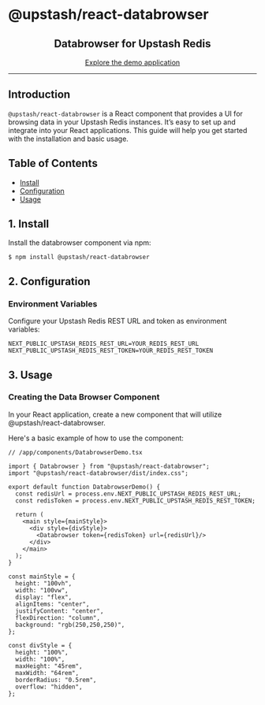 # @upstash/react-databrowser

<p align="center">
    <h2 align="center">Databrowser for Upstash Redis</h2>
</p>

<p align="center">
    <a href="https://upstash-react-cli.vercel.app/">Explore the demo application</a>
</p>

---

## Introduction

`@upstash/react-databrowser` is a React component that provides a UI for browsing data in your Upstash Redis instances. It’s easy to set up and integrate into your React applications. This guide will help you get started with the installation and basic usage.

## Table of Contents

- [Install](#1-install)
- [Configuration](#2-configuration)
- [Usage](#3-usage)

## 1. Install

Install the databrowser component via npm:

```sh-session
$ npm install @upstash/react-databrowser
```

## 2. Configuration

### Environment Variables
Configure your Upstash Redis REST URL and token as environment variables:

```sh-session
NEXT_PUBLIC_UPSTASH_REDIS_REST_URL=YOUR_REDIS_REST_URL
NEXT_PUBLIC_UPSTASH_REDIS_REST_TOKEN=YOUR_REDIS_REST_TOKEN
```
## 3. Usage
### Creating the Data Browser Component

In your React application, create a new component that will utilize @upstash/react-databrowser.

Here's a basic example of how to use the component:

```tsx
// /app/components/DatabrowserDemo.tsx

import { Databrowser } from "@upstash/react-databrowser";
import "@upstash/react-databrowser/dist/index.css";

export default function DatabrowserDemo() {
  const redisUrl = process.env.NEXT_PUBLIC_UPSTASH_REDIS_REST_URL;
  const redisToken = process.env.NEXT_PUBLIC_UPSTASH_REDIS_REST_TOKEN;

  return (
    <main style={mainStyle}>
      <div style={divStyle}>
        <Databrowser token={redisToken} url={redisUrl}/>
      </div>
    </main>
  );
}

const mainStyle = {
  height: "100vh",
  width: "100vw",
  display: "flex",
  alignItems: "center",
  justifyContent: "center",
  flexDirection: "column",
  background: "rgb(250,250,250)",
};

const divStyle = {
  height: "100%",
  width: "100%",
  maxHeight: "45rem",
  maxWidth: "64rem",
  borderRadius: "0.5rem",
  overflow: "hidden",
};

```